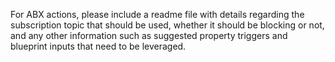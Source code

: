 For ABX actions, please include a readme file with details regarding the subscription topic that should be used, whether it should be blocking or not, and any other information such as suggested property triggers and blueprint inputs that need to be leveraged.